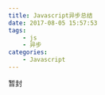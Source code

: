 ```yaml
---
title: Javascript异步总结
date: 2017-08-05 15:57:53
tags:
	- js
    - 异步
categories:
	- Javascript
---
```


暂封